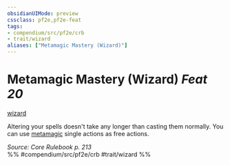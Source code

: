 ```yaml
---
obsidianUIMode: preview
cssclass: pf2e,pf2e-feat
tags:
- compendium/src/pf2e/crb
- trait/wizard
aliases: ["Metamagic Mastery (Wizard)"]
---
```

# Metamagic Mastery (Wizard)  *Feat 20*  
[wizard](Reference/Rules/Traits/wizard.md "Wizard Class Trait")  


Altering your spells doesn't take any longer than casting them normally. You can use [metamagic](metamagic.md "Metamagic General Trait") single actions as free actions.

*Source: Core Rulebook p. 213*  
%% #compendium/src/pf2e/crb #trait/wizard %%